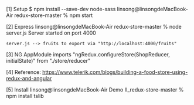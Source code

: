 [1] Setup
    $ npm install --save-dev node-sass
    linsong@linsongdeMacBook-Air redux-store-master % npm start


[2] Express
    linsong@linsongdeMacBook-Air redux-store-master % node server.js 
    Server started on port 4000

    server.js --> fruits to export via "http://localhost:4000/fruits"


[3] NG
    AppModule imports "ngRedux.configureStore(ShopReducer, initialState)" from "./store/reducer"

[4] Reference:
    https://www.telerik.com/blogs/building-a-food-store-using-redux-and-angular

[5] Install
    linsong@linsongdeMacBook-Air Demo II_redux-store-master % npm install tslib 
    